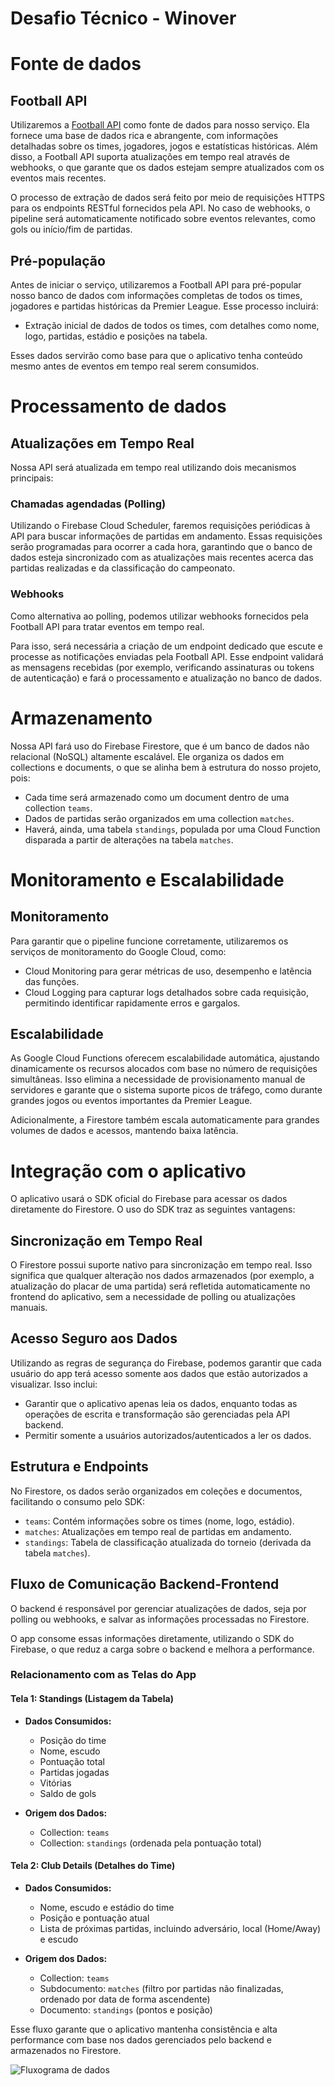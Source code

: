 # Desafio Técnico - Winover

# Fonte de dados

## Football API

Utilizaremos a [Football API](https://footballapi.com/) como fonte de dados para nosso serviço. Ela fornece uma base de dados rica e abrangente, com informações detalhadas sobre os times, jogadores, jogos e estatísticas históricas. Além disso, a Football API suporta atualizações em tempo real através de webhooks, o que garante que os dados estejam sempre atualizados com os eventos mais recentes.

O processo de extração de dados será feito por meio de requisições HTTPS para os endpoints RESTful fornecidos pela API. No caso de webhooks, o pipeline será automaticamente notificado sobre eventos relevantes, como gols ou início/fim de partidas.

## Pré-população
Antes de iniciar o serviço, utilizaremos a Football API para pré-popular nosso banco de dados com informações completas de todos os times, jogadores e partidas históricas da Premier League. Esse processo incluirá:

- Extração inicial de dados de todos os times, com detalhes como nome, logo, partidas, estádio e posições na tabela.

Esses dados servirão como base para que o aplicativo tenha conteúdo mesmo antes de eventos em tempo real serem consumidos.

# Processamento de dados

## Atualizações em Tempo Real
Nossa API será atualizada em tempo real utilizando dois mecanismos principais:

### Chamadas agendadas (Polling)
Utilizando o Firebase Cloud Scheduler, faremos requisições periódicas à API para buscar informações de partidas em andamento. Essas requisições serão programadas para ocorrer a cada hora, garantindo que o banco de dados esteja sincronizado com as atualizações mais recentes acerca das partidas realizadas e da classificação do campeonato.

### Webhooks
Como alternativa ao polling, podemos utilizar webhooks fornecidos pela Football API para tratar eventos em tempo real.

Para isso, será necessária a criação de um endpoint dedicado que escute e processe as notificações enviadas pela Football API. Esse endpoint validará as mensagens recebidas (por exemplo, verificando assinaturas ou tokens de autenticação) e fará o processamento e atualização no banco de dados.

# Armazenamento

Nossa API fará uso do Firebase Firestore, que é um banco de dados não relacional (NoSQL) altamente escalável. Ele organiza os dados em collections e documents, o que se alinha bem à estrutura do nosso projeto, pois:

- Cada time será armazenado como um document dentro de uma collection `teams`.
- Dados de partidas serão organizados em uma collection `matches`.
- Haverá, ainda, uma tabela `standings`, populada por uma Cloud Function disparada a partir de alterações na tabela `matches`.

# Monitoramento e Escalabilidade

## Monitoramento

Para garantir que o pipeline funcione corretamente, utilizaremos os serviços de monitoramento do Google Cloud, como:

- Cloud Monitoring para gerar métricas de uso, desempenho e latência das funções.
- Cloud Logging para capturar logs detalhados sobre cada requisição, permitindo identificar rapidamente erros e gargalos.

## Escalabilidade

As Google Cloud Functions oferecem escalabilidade automática, ajustando dinamicamente os recursos alocados com base no número de requisições simultâneas. Isso elimina a necessidade de provisionamento manual de servidores e garante que o sistema suporte picos de tráfego, como durante grandes jogos ou eventos importantes da Premier League.

Adicionalmente, a Firestore também escala automaticamente para grandes volumes de dados e acessos, mantendo baixa latência.

# Integração com o aplicativo

O aplicativo usará o SDK oficial do Firebase para acessar os dados diretamente do Firestore. O uso do SDK traz as seguintes vantagens:

## Sincronização em Tempo Real
O Firestore possui suporte nativo para sincronização em tempo real. Isso significa que qualquer alteração nos dados armazenados (por exemplo, a atualização do placar de uma partida) será refletida automaticamente no frontend do aplicativo, sem a necessidade de polling ou atualizações manuais.

## Acesso Seguro aos Dados

Utilizando as regras de segurança do Firebase, podemos garantir que cada usuário do app terá acesso somente aos dados que estão autorizados a visualizar. Isso inclui:

- Garantir que o aplicativo apenas leia os dados, enquanto todas as operações de escrita e transformação são gerenciadas pela API backend.
- Permitir somente a usuários autorizados/autenticados a ler os dados.

## Estrutura e Endpoints

No Firestore, os dados serão organizados em coleções e documentos, facilitando o consumo pelo SDK:

- `teams`: Contém informações sobre os times (nome, logo, estádio).
- `matches`: Atualizações em tempo real de partidas em andamento.
- `standings`: Tabela de classificação atualizada do torneio (derivada da tabela `matches`).

## Fluxo de Comunicação Backend-Frontend

O backend é responsável por gerenciar atualizações de dados, seja por polling ou webhooks, e salvar as informações processadas no Firestore.

O app consome essas informações diretamente, utilizando o SDK do Firebase, o que reduz a carga sobre o backend e melhora a performance.

### Relacionamento com as Telas do App

#### Tela 1: Standings (Listagem da Tabela)
- **Dados Consumidos:**
  - Posição do time
  - Nome, escudo
  - Pontuação total
  - Partidas jogadas
  - Vitórias
  - Saldo de gols

- **Origem dos Dados:**
  - Collection: `teams`
  - Collection: `standings` (ordenada pela pontuação total)

#### Tela 2: Club Details (Detalhes do Time)
- **Dados Consumidos:**
  - Nome, escudo e estádio do time
  - Posição e pontuação atual
  - Lista de próximas partidas, incluindo adversário, local (Home/Away) e escudo

- **Origem dos Dados:**
  - Collection: `teams`
  - Subdocumento: `matches` (filtro por partidas não finalizadas, ordenado por data de forma ascendente)
  - Documento: `standings` (pontos e posição)

Esse fluxo garante que o aplicativo mantenha consistência e alta performance com base nos dados gerenciados pelo backend e armazenados no Firestore.

![Fluxograma de dados](https://github.com/duhdoesk/Desafio-T-cnico---Winover/blob/main/Fluxograma.png?raw=true)
